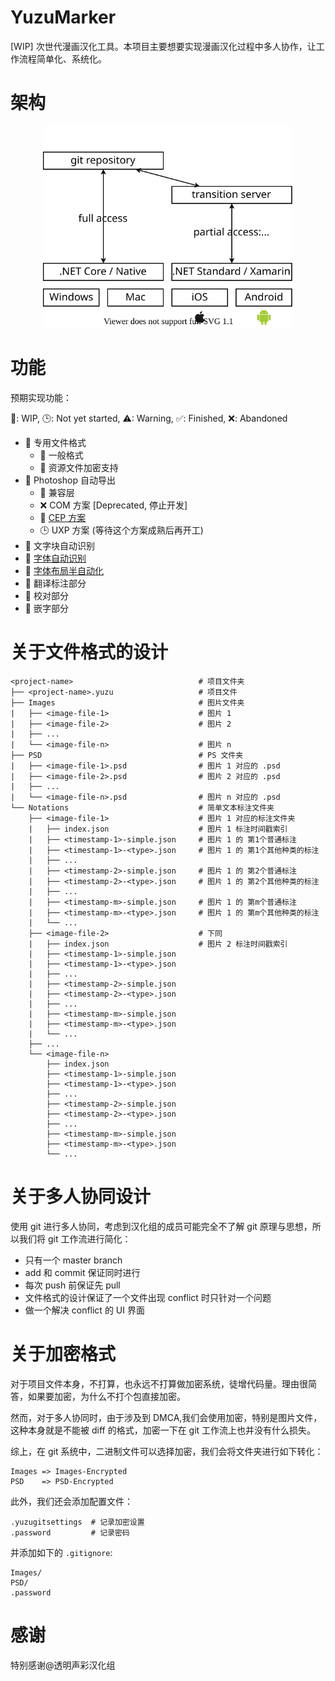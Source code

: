 # YuzuMarker

[WIP] 次世代漫画汉化工具。本项目主要想要实现漫画汉化过程中多人协作，让工作流程简单化、系统化。

# 架构

<div align="center">
	<img src="./assets/framework.svg" width=400>
</div>

# 功能

预期实现功能：

🚧: WIP, 🕒: Not yet started, ⚠: Warning, ✅: Finished, ❌: Abandoned

* 🚧 专用文件格式
  * 🚧 一般格式
  * 🚧 资源文件加密支持
* 🚧 Photoshop 自动导出
  * 🚧 兼容层
  * ❌  COM 方案 [Deprecated, 停止开发]
  * 🚧 [CEP 方案](https://github.com/JeffersonQin/YuzuMarker.Photoshop)
  * 🕒 UXP 方案 (等待这个方案成熟后再开工)
* 🚧 文字块自动识别
* 🚧 [字体自动识别](https://github.com/JeffersonQin/YuzuMarker.FontDetection)
* 🚧 [字体布局半自动化](https://github.com/JeffersonQin/YuzuMarker.TextAutoLayout)
* 🚧 翻译标注部分
* 🚧 校对部分
* 🚧 嵌字部分

# 关于文件格式的设计

```
<project-name>                            # 项目文件夹
├── <project-name>.yuzu                   # 项目文件
├── Images                                # 图片文件夹
|   ├── <image-file-1>                    # 图片 1
|   ├── <image-file-2>                    # 图片 2
|   ├── ...
|   └── <image-file-n>                    # 图片 n
├── PSD                                   # PS 文件夹
|   ├── <image-file-1>.psd                # 图片 1 对应的 .psd
|   ├── <image-file-2>.psd                # 图片 2 对应的 .psd
|   ├── ...
|   └── <image-file-n>.psd                # 图片 n 对应的 .psd
└── Notations                             # 简单文本标注文件夹
    ├── <image-file-1>                    # 图片 1 对应的标注文件夹
    |   ├── index.json                    # 图片 1 标注时间戳索引
    |   ├── <timestamp-1>-simple.json     # 图片 1 的 第1个普通标注
    |   ├── <timestamp-1>-<type>.json     # 图片 1 的 第1个其他种类的标注
    |   ├── ...
    |   ├── <timestamp-2>-simple.json     # 图片 1 的 第2个普通标注
    |   ├── <timestamp-2>-<type>.json     # 图片 1 的 第2个其他种类的标注
    |   ├── ...
    |   ├── <timestamp-m>-simple.json     # 图片 1 的 第m个普通标注
    |   ├── <timestamp-m>-<type>.json     # 图片 1 的 第m个其他种类的标注
    |   └── ...
    ├── <image-file-2>                    # 下同
    |   ├── index.json                    # 图片 2 标注时间戳索引
    |   ├── <timestamp-1>-simple.json
    |   ├── <timestamp-1>-<type>.json
    |   ├── ...
    |   ├── <timestamp-2>-simple.json
    |   ├── <timestamp-2>-<type>.json
    |   ├── ...
    |   ├── <timestamp-m>-simple.json
    |   ├── <timestamp-m>-<type>.json
    |   └── ...
    ├── ...
    └── <image-file-n>
        ├── index.json
        ├── <timestamp-1>-simple.json
        ├── <timestamp-1>-<type>.json
        ├── ...
        ├── <timestamp-2>-simple.json
        ├── <timestamp-2>-<type>.json
        ├── ...
        ├── <timestamp-m>-simple.json
        ├── <timestamp-m>-<type>.json
        └── ...
```

# 关于多人协同设计

使用 git 进行多人协同，考虑到汉化组的成员可能完全不了解 git 原理与思想，所以我们将 git 工作流进行简化：
* 只有一个 master branch
* add 和 commit 保证同时进行
* 每次 push 前保证先 pull
* 文件格式的设计保证了一个文件出现 conflict 时只针对一个问题
* 做一个解决 conflict 的 UI 界面

# 关于加密格式

对于项目文件本身，不打算，也永远不打算做加密系统，徒增代码量。理由很简答，如果要加密，为什么不打个包直接加密。

然而，对于多人协同时，由于涉及到 DMCA,我们会使用加密，特别是图片文件，这种本身就是不能被 diff 的格式，加密一下在 git 工作流上也并没有什么损失。

综上，在 git 系统中，二进制文件可以选择加密，我们会将文件夹进行如下转化：

```
Images => Images-Encrypted
PSD    => PSD-Encrypted
```

此外，我们还会添加配置文件：

```
.yuzugitsettings  # 记录加密设置
.password         # 记录密码
```

并添加如下的 `.gitignore`:

```
Images/
PSD/
.password
```

# 感谢

特别感谢@透明声彩汉化组
